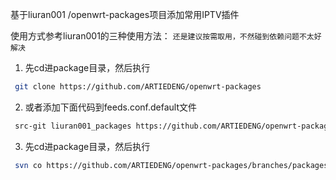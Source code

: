 基于liuran001 /openwrt-packages项目添加常用IPTV插件

使用方式参考liuran001的三种使用方法：
`还是建议按需取用，不然碰到依赖问题不太好解决`
1. 先cd进package目录，然后执行
```bash
 git clone https://github.com/ARTIEDENG/openwrt-packages
```
2. 或者添加下面代码到feeds.conf.default文件
```bash
 src-git liuran001_packages https://github.com/ARTIEDENG/openwrt-packages
```
3. 先cd进package目录，然后执行
```bash
 svn co https://github.com/ARTIEDENG/openwrt-packages/branches/packages
```

